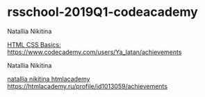 # rsschool-2019Q1-codeacademy

Natallia Nikitina

[HTML CSS Basics:](https://www.codecademy.com/users/Ya_latan/achievements) https://www.codecademy.com/users/Ya_latan/achievements

Natallia Nikitina

[natallia nikitina htmlacademy](https://htmlacademy.ru/profile/id1013059/achievements) https://htmlacademy.ru/profile/id1013059/achievements
